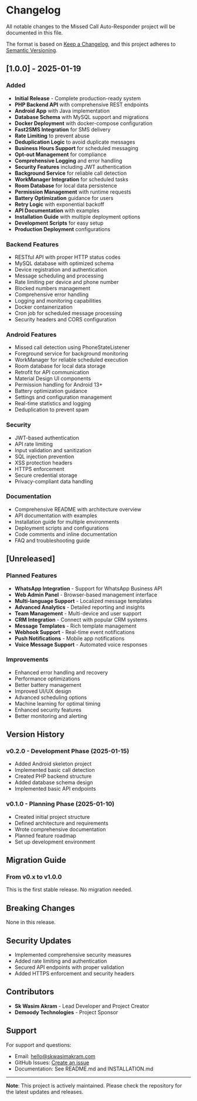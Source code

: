 # Changelog

All notable changes to the Missed Call Auto-Responder project will be documented in this file.

The format is based on [Keep a Changelog](https://keepachangelog.com/en/1.0.0/),
and this project adheres to [Semantic Versioning](https://semver.org/spec/v2.0.0.html).

## [1.0.0] - 2025-01-19

### Added
- **Initial Release** - Complete production-ready system
- **PHP Backend API** with comprehensive REST endpoints
- **Android App** with Java implementation
- **Database Schema** with MySQL support and migrations
- **Docker Deployment** with docker-compose configuration
- **Fast2SMS Integration** for SMS delivery
- **Rate Limiting** to prevent abuse
- **Deduplication Logic** to avoid duplicate messages
- **Business Hours Support** for scheduled messaging
- **Opt-out Management** for compliance
- **Comprehensive Logging** and error handling
- **Security Features** including JWT authentication
- **Background Service** for reliable call detection
- **WorkManager Integration** for scheduled tasks
- **Room Database** for local data persistence
- **Permission Management** with runtime requests
- **Battery Optimization** guidance for users
- **Retry Logic** with exponential backoff
- **API Documentation** with examples
- **Installation Guide** with multiple deployment options
- **Development Scripts** for easy setup
- **Production Deployment** configurations

### Backend Features
- RESTful API with proper HTTP status codes
- MySQL database with optimized schema
- Device registration and authentication
- Message scheduling and processing
- Rate limiting per device and phone number
- Blocked numbers management
- Comprehensive error handling
- Logging and monitoring capabilities
- Docker containerization
- Cron job for scheduled message processing
- Security headers and CORS configuration

### Android Features
- Missed call detection using PhoneStateListener
- Foreground service for background monitoring
- WorkManager for reliable scheduled execution
- Room database for local data storage
- Retrofit for API communication
- Material Design UI components
- Permission handling for Android 13+
- Battery optimization guidance
- Settings and configuration management
- Real-time statistics and logging
- Deduplication to prevent spam

### Security
- JWT-based authentication
- API rate limiting
- Input validation and sanitization
- SQL injection prevention
- XSS protection headers
- HTTPS enforcement
- Secure credential storage
- Privacy-compliant data handling

### Documentation
- Comprehensive README with architecture overview
- API documentation with examples
- Installation guide for multiple environments
- Deployment scripts and configurations
- Code comments and inline documentation
- FAQ and troubleshooting guide

## [Unreleased]

### Planned Features
- **WhatsApp Integration** - Support for WhatsApp Business API
- **Web Admin Panel** - Browser-based management interface
- **Multi-language Support** - Localized message templates
- **Advanced Analytics** - Detailed reporting and insights
- **Team Management** - Multi-device and user support
- **CRM Integration** - Connect with popular CRM systems
- **Message Templates** - Rich template management
- **Webhook Support** - Real-time event notifications
- **Push Notifications** - Mobile app notifications
- **Voice Message Support** - Automated voice responses

### Improvements
- Enhanced error handling and recovery
- Performance optimizations
- Better battery management
- Improved UI/UX design
- Advanced scheduling options
- Machine learning for optimal timing
- Enhanced security features
- Better monitoring and alerting

## Version History

### v0.2.0 - Development Phase (2025-01-15)
- Added Android skeleton project
- Implemented basic call detection
- Created PHP backend structure
- Added database schema design
- Implemented basic API endpoints

### v0.1.0 - Planning Phase (2025-01-10)
- Created initial project structure
- Defined architecture and requirements
- Wrote comprehensive documentation
- Planned feature roadmap
- Set up development environment

## Migration Guide

### From v0.x to v1.0.0
This is the first stable release. No migration needed.

## Breaking Changes

None in this release.

## Security Updates

- Implemented comprehensive security measures
- Added rate limiting and authentication
- Secured API endpoints with proper validation
- Added HTTPS enforcement and security headers

## Contributors

- **Sk Wasim Akram** - Lead Developer and Project Creator
- **Demoody Technologies** - Project Sponsor

## Support

For support and questions:
- Email: hello@skwasimakram.com
- GitHub Issues: [Create an issue](https://github.com/skwasimakram13/missed-call-auto-responder/issues)
- Documentation: See README.md and INSTALLATION.md

---

**Note**: This project is actively maintained. Please check the repository for the latest updates and releases.